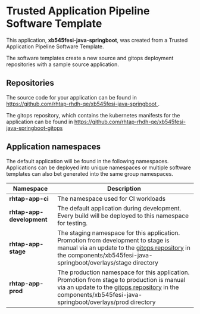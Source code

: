 # Trusted Application Pipeline Software Template

This application, **xb545fesi-java-springboot**, was created from a Trusted Application Pipeline Software Template.

The software templates create a new source and gitops deployment repositories with a sample source application. 

## Repositories

The source code for your application can be found in [https://github.com/rhtap-rhdh-qe/xb545fesi-java-springboot ](https://github.com/rhtap-rhdh-qe/xb545fesi-java-springboot ).
 
The gitops repository, which contains the kubernetes manifests for the application can be found in 
[https://github.com/rhtap-rhdh-qe/xb545fesi-java-springboot-gitops ](https://github.com/rhtap-rhdh-qe/xb545fesi-java-springboot-gitops ) 

## Application namespaces 

The default application will be found in the following namespaces. Applications can be deployed into unique namespaces or multiple software templates can also bet generated into the same group namespaces.  

|  Namespace   |  Description   |  
| -------- | -------- |
| **rhtap-app-ci** | The namespace used for CI workloads |
| **rhtap-app-development** | The default application during development. Every build will be deployed to this namespace for testing. |
| **rhtap-app-stage** | The staging namespace for this application. Promotion from development to stage is manual via an update to the [gitops repository](https://github.com/rhtap-rhdh-qe/xb545fesi-java-springboot-gitops ) in the components/xb545fesi-java-springboot/overlays/stage directory |
| **rhtap-app-prod** | The production namespace for this application. Promotion from stage to production is manual via an update to the [gitops repository](https://github.com/rhtap-rhdh-qe/xb545fesi-java-springboot-gitops ) in the components/xb545fesi-java-springboot/overlays/prod directory |